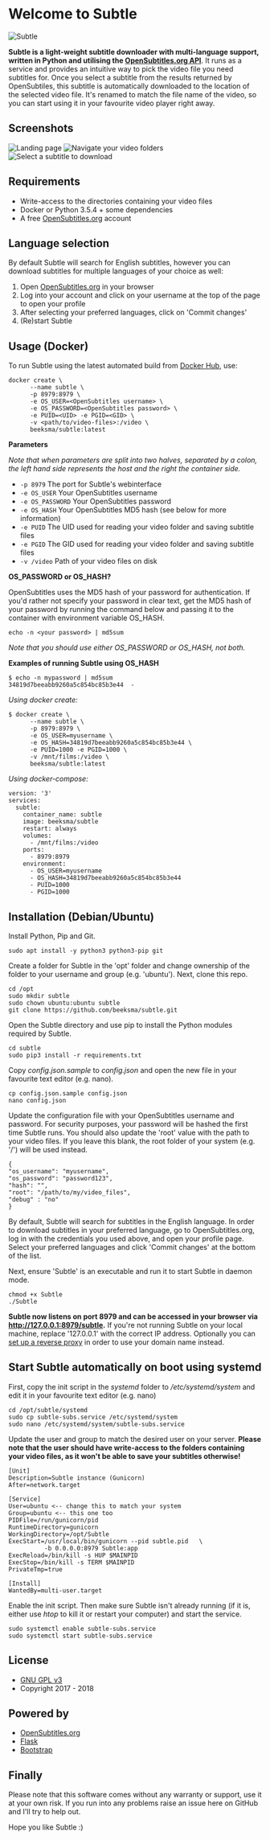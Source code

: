# Welcome to Subtle
![Subtle](https://user-images.githubusercontent.com/1226128/39083582-159431a6-455e-11e8-86c6-3da36a564d6e.png)


**Subtle is a light-weight subtitle downloader with multi-language support, written in Python and utilising the [OpenSubtitles.org API](http://trac.opensubtitles.org/projects/opensubtitles/wiki/XMLRPC)**. It runs as a service and provides an intuitive way to pick the video file you need subtitles for. Once you select a subtitle from the results returned by OpenSubtiles, this subtitle is automatically downloaded to the location of the selected video file. It's renamed to match the file name of the video, so you can start using it in your favourite video player right away.

## Screenshots

![Landing page](https://user-images.githubusercontent.com/1226128/39084520-3b7e2244-456f-11e8-8e35-d22ebf6a33da.png)
![Navigate your video folders](https://user-images.githubusercontent.com/1226128/39084523-519c613a-456f-11e8-9684-b16cd5b72d14.png)
![Select a subtitle to download](https://user-images.githubusercontent.com/1226128/39084533-73c87fbe-456f-11e8-88ff-fbfa53463ca0.png)

## Requirements

 - Write-access to the directories containing your video files
 - Docker or Python 3.5.4 + some dependencies
 - A free [OpenSubtitles.org](https://www.opensubtitles.org) account

## Language selection

By default Subtle will search for English subtitles, however you can download subtitles for multiple languages of your choice as well: 
1. Open [OpenSubtitles.org](https://www.opensubtitles.org) in your browser
2. Log into your account and click on your username at the top of the page to open your profile
3. After selecting your preferred languages, click on 'Commit changes'
4. (Re)start Subtle

## Usage (Docker)

To run Subtle using the latest automated build from [Docker Hub](https://hub.docker.com/r/beeksma/subtle/), use:
 
```
docker create \
      --name subtle \
      -p 8979:8979 \
      -e OS_USER=<OpenSubtitles username> \
      -e OS_PASSWORD=<OpenSubtitles password> \
      -e PUID=<UID> -e PGID=<GID> \
      -v <path/to/video-files>:/video \
      beeksma/subtle:latest
```

**Parameters**

*Note that when parameters are split into two halves, separated by a colon, the left hand side represents the host and the right the container side.*
 - ``-p 8979`` The port for Subtle's webinterface
 - ``-e OS_USER`` Your OpenSubtitles username
 - ``-e OS_PASSWORD`` Your OpenSubtitles password
 - ``-e OS_HASH`` Your OpenSubtitles MD5 hash (see below for more information)
 - ``-e PUID`` The UID used for reading your video folder and saving subtitle files
 - ``-e PGID`` The GID used for reading your video folder and saving subtitle files
 - ``-v /video`` Path of your video files on disk

**OS_PASSWORD or OS_HASH?**

 OpenSubtitles uses the MD5 hash of your password for authentication. If you'd rather not specify your password in clear text, get the MD5 hash of your password by running the command below and passing it to the container with environment variable OS_HASH.

``echo -n <your password> | md5sum``

*Note that you should use either OS_PASSWORD or OS_HASH, not both.*

**Examples of running Subtle using OS_HASH**


```
$ echo -n mypassword | md5sum
34819d7beeabb9260a5c854bc85b3e44  -
```

*Using docker create:*

```
$ docker create \
      --name subtle \
      -p 8979:8979 \
      -e OS_USER=myusername \
      -e OS_HASH=34819d7beeabb9260a5c854bc85b3e44 \
      -e PUID=1000 -e PGID=1000 \
      -v /mnt/films:/video \
      beeksma/subtle:latest
```

*Using docker-compose:*

```
version: '3'
services:
  subtle:
    container_name: subtle
    image: beeksma/subtle
    restart: always
    volumes:
      - /mnt/films:/video
    ports:
      - 8979:8979
    environment:
      - OS_USER=myusername
      - OS_HASH=34819d7beeabb9260a5c854bc85b3e44
      - PUID=1000
      - PGID=1000
```

## Installation (Debian/Ubuntu)

Install Python, Pip and Git.

    sudo apt install -y python3 python3-pip git

Create a folder for Subtle in the 'opt' folder and change ownership of the folder to your username and group (e.g. 'ubuntu'). Next, clone this repo.

    cd /opt
    sudo mkdir subtle
    sudo chown ubuntu:ubuntu subtle
    git clone https://github.com/beeksma/subtle.git

Open the Subtle directory and use pip to install the Python modules required by Subtle.

    cd subtle
    sudo pip3 install -r requirements.txt 

Copy *config.json.sample* to *config.json* and open the new file in your favourite text editor (e.g. nano).

    cp config.json.sample config.json
    nano config.json

Update the configuration file with your OpenSubtitles username and password. For security purposes, your password will be hashed the first time Subtle runs. You should also update the 'root' value with the path to your video files. If you leave this blank, the root folder of your system (e.g. '/') will be used instead.

    {
    "os_username": "myusername",
    "os_password": "password123",
    "hash": "",
    "root": "/path/to/my/video_files",
    "debug" : "no"
    }

By default, Subtle will search for subtitles in the English language. In order to download subtitles in your preferred language, go to OpenSubtitles.org, log in with the credentials you used above, and open your profile page. Select your preferred languages and click 'Commit changes' at the bottom of the list.

Next, ensure 'Subtle' is an executable and run it to start Subtle in daemon mode.

    chmod +x Subtle
    ./Subtle

**Subtle now listens on port 8979 and can be accessed in your browser via http://127.0.0.1:8979/subtle.** If you're not running Subtle on your local machine, replace '127.0.0.1' with the correct IP address. Optionally you can [set up a reverse proxy](https://duckduckgo.com/?q=how+to+set+up+a+reverse+proxy&t=ffab&ia=web) in order to use your domain name instead.

## Start Subtle automatically on boot using systemd

First, copy the init script in the *systemd* folder to */etc/systemd/system* and edit it in your favourite text editor (e.g. nano)

    cd /opt/subtle/systemd
    sudo cp subtle-subs.service /etc/systemd/system
    sudo nano /etc/systemd/system/subtle-subs.service 

Update the user and group to match the desired user on your server. **Please note that the user should have write-access to the folders containing your video files, as it won't be able to save your subtitles otherwise!**

    [Unit]
    Description=Subtle instance (Gunicorn)
    After=network.target
    
    [Service]
    User=ubuntu <-- change this to match your system
    Group=ubuntu <-- this one too
    PIDFile=/run/gunicorn/pid
    RuntimeDirectory=gunicorn
    WorkingDirectory=/opt/Subtle
    ExecStart=/usr/local/bin/gunicorn --pid subtle.pid   \
              -b 0.0.0.0:8979 Subtle:app
    ExecReload=/bin/kill -s HUP $MAINPID
    ExecStop=/bin/kill -s TERM $MAINPID
    PrivateTmp=true
    
    [Install]
    WantedBy=multi-user.target

Enable the init script. Then make sure Subtle isn't already running (if it is, either use *htop* to kill it or restart your computer) and start the service.

    sudo systemctl enable subtle-subs.service
    sudo systemctl start subtle-subs.service

## License

* [GNU GPL v3](http://www.gnu.org/licenses/gpl.html)
* Copyright 2017 - 2018

## Powered by

 - [OpenSubtitles.org](https://www.opensubtitles.org)
 - [Flask](http://flask.pocoo.org/)
 - [Bootstrap](https://getbootstrap.com/)

## Finally

Please note that this software comes without any warranty or support, use it at your own risk. If you run into any problems raise an issue here on GitHub and I'll try to help out.

Hope you like Subtle :)